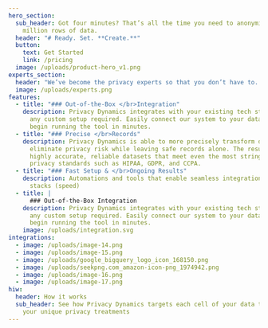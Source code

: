 ```yaml
---
hero_section:
  sub_header: Got four minutes? That’s all the time you need to anonymize a few
    million rows of data.
  header: "# Ready. Set. **Create.**"
  button:
    text: Get Started
    link: /pricing
  image: /uploads/product-hero_v1.png
experts_section:
  header: "We’ve become the privacy experts so that you don’t have to. "
  image: /uploads/experts.png
features:
  - title: "### Out-of-the-Box </br>Integration"
    description: Privacy Dynamics integrates with your existing tech stack without
      any custom setup required. Easily connect our system to your data and
      begin running the tool in minutes.
  - title: "### Precise </br>Records"
    description: Privacy Dynamics is able to more precisely transform data to
      eliminate privacy risk while leaving safe records alone. The result is
      highly accurate, reliable datasets that meet even the most stringent
      privacy standards such as HIPAA, GDPR, and CCPA.
  - title: "### Fast Setup & </br>Ongoing Results"
    description: Automations and tools that enable seamless integration into data
      stacks (speed)
  - title: |
      ### Out-of-the-Box Integration
    description: Privacy Dynamics integrates with your existing tech stack without
      any custom setup required. Easily connect our system to your data and
      begin running the tool in minutes.
    image: /uploads/integration.svg
integrations:
  - image: /uploads/image-14.png
  - image: /uploads/image-15.png
  - image: /uploads/google_bigquery_logo_icon_168150.png
  - image: /uploads/seekpng.com_amazon-icon-png_1974942.png
  - image: /uploads/image-16.png
  - image: /uploads/image-17.png
hiw:
  header: How it works
  sub_header: See how Privacy Dynamics targets each cell of your data to achieve
    your unique privacy treatments
---
```

